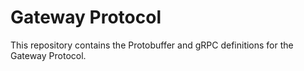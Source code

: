 # Gateway Protocol

This repository contains the Protobuffer and gRPC definitions for the
Gateway Protocol.